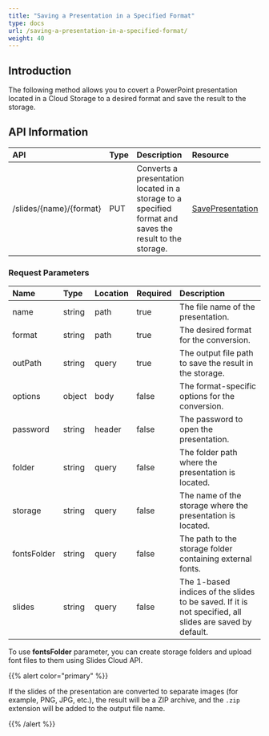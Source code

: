 ```yaml
---
title: "Saving a Presentation in a Specified Format"
type: docs
url: /saving-a-presentation-in-a-specified-format/
weight: 40
---
```


## **Introduction**

The following method allows you to covert a PowerPoint presentation located in a Cloud Storage to a desired format and save the result to the storage. 

## **API Information**

|**API**|**Type**|**Description**|**Resource**|
| :- | :- | :- | :- |
|/slides/{name}/{format}|PUT|Converts a presentation located in a storage to a specified format and saves the result to the storage.|[SavePresentation](https://apireference.aspose.cloud/slides/#/Document/SavePresentation)|

### **Request Parameters**

|**Name**|**Type**|**Location**|**Required**|**Description**|
| :- | :- | :- | :- | :- |
|name|string|path|true|The file name of the presentation.|
|format|string|path|true|The desired format for the conversion.|
|outPath|string|query|true|The output file path to save the result in the storage.|
|options|object|body|false|The format-specific options for the conversion.|
|password|string|header|false|The password to open the presentation.|
|folder|string|query|false|The folder path where the presentation is located.|
|storage|string|query|false|The name of the storage where the presentation is located.|
|fontsFolder|string|query|false|The path to the storage folder containing external fonts.|
|slides|string|query|false|The 1-based indices of the slides to be saved. If it is not specified, all slides are saved by default.|

To use **fontsFolder** parameter, you can create storage folders and upload font files to them using Slides Cloud API.

{{% alert color="primary" %}}

If the slides of the presentation are converted to separate images (for example, PNG, JPG, etc.), the result will be a ZIP archive, and the `.zip` extension will be added to the output file name.

{{% /alert %}}

